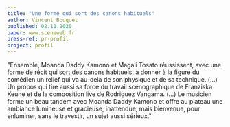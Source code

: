 ```yaml
---
title: "Une forme qui sort des canons habituels"
author: Vincent Bouquet
published: 02.11.2020
paper: www.sceneweb.fr
press-ref: pr-profil
project: profil
---
```


"Ensemble, Moanda Daddy Kamono et Magali Tosato réussissent, avec une forme de récit qui sort des canons habituels, à donner à la figure du comédien un relief qui va au-delà de son physique et de sa technique. (...) Un propos qui tire aussi sa force du travail scénographique de Franziska Keune et de la composition live de Rodriguez Vangama. (...) Le musicien forme un beau tandem avec Moanda Daddy Kamono et offre au plateau une ambiance lumineuse et gracieuse, inattendue, mais bienvenue, pour enluminer, sans le travestir, un sujet aussi sérieux."


